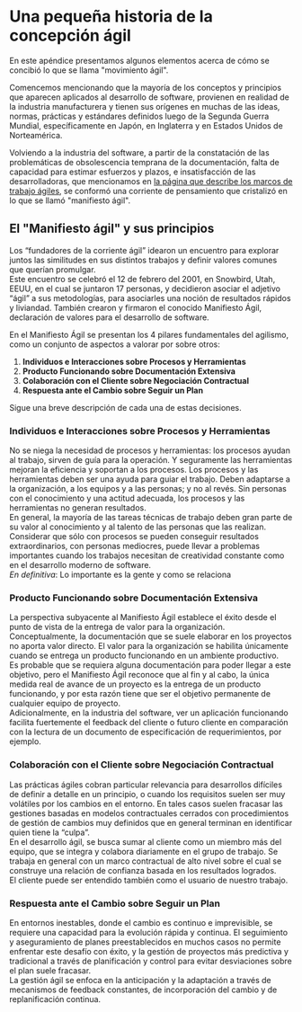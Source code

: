 # Una pequeña historia de la concepción ágil
En este apéndice presentamos algunos elementos acerca de cómo se concibió lo que se llama "movimiento ágil".

Comencemos mencionando que la mayoría de los conceptos y principios que aparecen aplicados al desarrollo de software, provienen en realidad de la industria manufacturera y tienen sus orígenes en muchas de las ideas, normas, prácticas y estándares definidos luego de la Segunda Guerra Mundial, específicamente en Japón, en Inglaterra y en Estados Unidos de Norteamérica.

Volviendo a la industria del software, a partir de la constatación de las problemáticas de obsolescencia temprana de la documentación, falta de capacidad para estimar esfuerzos y plazos, e insatisfacción de las desarrolladoras, que mencionamos en [la página que describe los marcos de trabajo ágiles](./intro-agil.md), se conformó una corriente de pensamiento que cristalizó en lo que se llamó "manifiesto ágil".

## El "Manifiesto ágil" y sus principios
Los “fundadores de la corriente ágil” idearon un encuentro para explorar juntos las similitudes en sus distintos trabajos y definir valores comunes que querían promulgar.  
Este encuentro se celebró el 12 de febrero del 2001, en Snowbird, Utah, EEUU, en el cual se juntaron 17 personas, y decidieron asociar el adjetivo “ágil” a sus metodologías, para asociarles una noción de resultados rápidos y liviandad. También crearon y firmaron el conocido Manifiesto Ágil, declaración de valores para el desarrollo de software.
 
En el Manifiesto Ágil se presentan los 4 pilares fundamentales del agilismo, como un conjunto de aspectos a valorar por sobre otros:
1. **Individuos e Interacciones sobre Procesos y Herramientas**
1. **Producto Funcionando sobre Documentación Extensiva**
1. **Colaboración con el Cliente sobre Negociación Contractual**
1. **Respuesta ante el Cambio sobre Seguir un Plan**
 
Sigue una breve descripción de cada una de estas decisiones.

### Individuos e Interacciones sobre Procesos y Herramientas
No se niega la necesidad de procesos y herramientas: los procesos ayudan al trabajo, sirven de guía para la operación. Y seguramente las herramientas mejoran la eficiencia y soportan a los procesos. Los procesos y las herramientas deben ser una ayuda para guiar el trabajo. Deben adaptarse a la organización, a los equipos y a las personas; y no al revés. Sin personas con el conocimiento y una actitud adecuada, los procesos y las herramientas no generan resultados.  
En general, la mayoría de las tareas técnicas de trabajo deben gran parte de su valor al conocimiento y al talento de las personas que las realizan. Considerar que sólo con procesos se pueden conseguir resultados extraordinarios, con personas mediocres, puede llevar a problemas importantes cuando los trabajos necesitan de creatividad constante como en el desarrollo moderno de software.  
_En definitiva_: Lo importante es la gente y como se relaciona

### Producto Funcionando sobre Documentación Extensiva
La perspectiva subyacente al Manifiesto Ágil establece el éxito desde el punto de vista de la entrega de valor para la organización. Conceptualmente, la documentación que se suele elaborar en los proyectos no aporta valor directo. El valor para la organización se habilita únicamente cuando se entrega un producto funcionando en un ambiente productivo.  
Es probable que se requiera alguna documentación para poder llegar a este objetivo, pero el Manifiesto Ágil reconoce que al fin y al cabo, la única medida real de avance de un proyecto es la entrega de un producto funcionando, y por esta razón tiene que ser el objetivo permanente de cualquier equipo de proyecto.  
Adicionalmente, en la industria del software, ver un aplicación funcionando facilita fuertemente el feedback del cliente o futuro cliente en comparación con la lectura de un documento de especificación de requerimientos, por ejemplo.
 
### Colaboración con el Cliente sobre Negociación Contractual
Las prácticas ágiles cobran particular relevancia para desarrollos difíciles de definir a detalle en un principio, o cuando los requisitos suelen ser muy volátiles por los cambios en el entorno. En tales casos suelen fracasar las gestiones basadas en modelos contractuales cerrados con procedimientos de gestión de cambios muy definidos que en general terminan en identificar quien tiene la “culpa”.  
En el desarrollo ágil, se busca sumar al cliente como un miembro más del equipo, que se integra y colabora diariamente en el grupo de trabajo. Se trabaja en general con un marco contractual de alto nivel sobre el cual se construye una relación de confianza basada en los resultados logrados.  
El cliente puede ser entendido también como el usuario de nuestro trabajo.
 
### Respuesta ante el Cambio sobre Seguir un Plan
En entornos inestables, donde el cambio es continuo e imprevisible, se requiere una capacidad para la evolución rápida y continua. El seguimiento y aseguramiento de planes preestablecidos en muchos casos no permite enfrentar este desafío con éxito, y la gestión de proyectos más predictiva y tradicional a través de planificación y control para evitar desviaciones sobre el plan suele fracasar.   
La gestión ágil se enfoca en la anticipación y la adaptación a través de mecanismos de feedback constantes, de incorporación del cambio y de replanificación continua.
